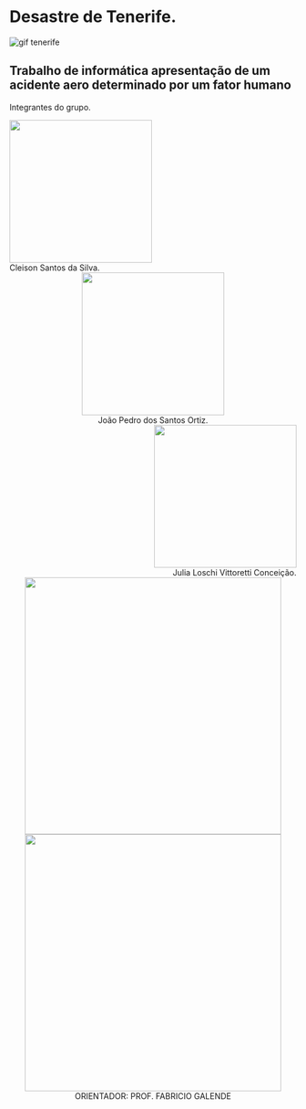 # Desastre de Tenerife.

![gif tenerife](https://user-images.githubusercontent.com/101893127/165876033-6fd0e029-9d3c-4455-9d51-bb80ec650717.gif)

## Trabalho de informática apresentação de um acidente aero determinado por um fator humano
 
Integrantes do grupo.

<div align="left">
<img src="https://user-images.githubusercontent.com/101893127/165876080-18e7b3e6-b2b5-4000-b900-6ff80bc77b3e.jpg" width="250px" />
</div>
<div align="left">
Cleison Santos da Silva.
<div align="center">
<img src="https://user-images.githubusercontent.com/101893127/165876237-17574dae-8c98-44cd-95f4-da95e1171dc1.jpg" width="250px" />
</div>
<div align="center">
João Pedro dos Santos Ortiz.
<div align="right">
<img src="https://user-images.githubusercontent.com/101893127/165876236-a8f7a526-57c3-49b3-862f-cc7ed284b83e.jpg" width="250px" />
</div>
<div align="right">
Julia Loschi Vittoretti Conceição.

 
 <div align="center">
<img src="https://user-images.githubusercontent.com/101893127/165879871-e6627248-e5e9-4a5e-8b93-ff157322bdae.jpg" width="450px" />
</div>
 <div align="center">
<img src="https://user-images.githubusercontent.com/101893127/165880029-3d521b8e-23d4-4f02-8cd3-1401bdb0c96a.jpg" width="450px" />
</div>
 
 <div align="center">
 ORIENTADOR: PROF. FABRICIO GALENDE

